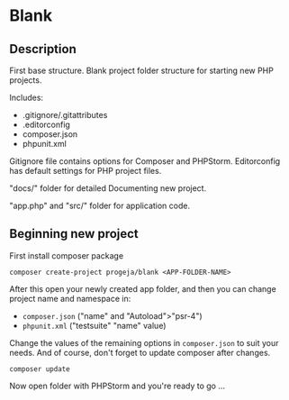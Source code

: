 # Blank

## Description

First base structure. Blank project folder structure for starting new PHP projects.

Includes:

- .gitignore/.gitattributes
- .editorconfig
- composer.json
- phpunit.xml

Gitignore file contains options for Composer and PHPStorm. Editorconfig has default settings for PHP project files.

"docs/" folder for detailed Documenting new project.

"app.php" and "src/" folder for application code.

## Beginning new project

First install composer package

``composer create-project progeja/blank <APP-FOLDER-NAME>``

After this open your newly created app folder, and then you can change project name and namespace in:

- ``composer.json`` ("name" and "Autoload">"psr-4")
- ``phpunit.xml`` ("testsuite" "name" value)

Change the values of the remaining options in ``composer.json`` to suit your needs. And of course, don't forget to update composer after changes.

``composer update``

Now open folder with PHPStorm and you're ready to go ...


